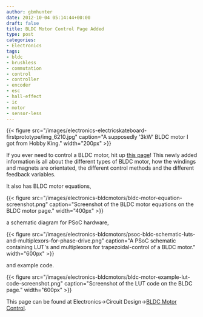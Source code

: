 ```yaml
---
author: gbmhunter
date: 2012-10-04 05:14:44+00:00
draft: false
title: BLDC Motor Control Page Added
type: post
categories:
- Electronics
tags:
- bldc
- brushless
- commutation
- control
- controller
- encoder
- esc
- hall-effect
- ic
- motor
- sensor-less
---
```


{{< figure src="/images/electronics-electricskateboard-firstprototype/img_6210.jpg" caption="A supposedly '3kW' BLDC motor I got from Hobby King."  width="200px" >}}

If you ever need to control a BLDC motor, hit up [this page](/electronics/circuit-design/bldc-motor-control)! This newly added information is all about the different types of BLDC motor, how the windings and magnets are orientated, the different control methods and the different feedback variables.

It also has BLDC motor equations,

{{< figure src="/images/electronics-bldcmotors/bldc-motor-equation-screenshot.png" caption="Screenshot of the BLDC motor equations on the BLDC motor page."  width="400px" >}}

a schematic diagram for PSoC hardware,

{{< figure src="/images/electronics-bldcmotors/psoc-bldc-schematic-luts-and-multiplexors-for-phase-drive.png" caption="A PSoC schematic containing LUT's and multiplexors for trapezoidal-control of a BLDC motor."  width="600px" >}}

and example code.

{{< figure src="/images/electronics-bldcmotors/bldc-motor-example-lut-code-screenshot.png" caption="Screenshot of the LUT code on the BLDC page."  width="600px" >}}

This page can be found at Electronics->Circuit Design->[BLDC Motor Control](/electronics/circuit-design/bldc-motor-control).

